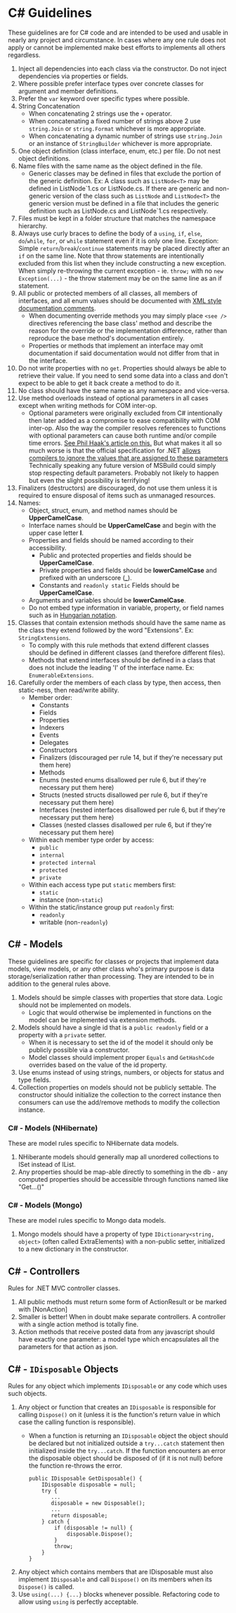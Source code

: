# C\# Guidelines

These guidelines are for C\# code and are intended to be used and usable in nearly any project and circumstance.
In cases where any one rule does not apply or cannot be implemented make best efforts to implements all others regardless.

 1.  Inject all dependencies into each class via the constructor. Do not inject dependencies via properties or fields.
 2.  Where possible prefer interface types over concrete classes for argument and member definitions.
 3.  Prefer the `var` keyword over specific types where possible.
 4.  String Concatenation
     * When concatenating 2 strings use the `+` operator.
     * When concatenating a fixed number of strings above 2 use `string.Join` or `string.Format` whichever is more appropriate.
     * When concatenating a dynamic number of strings use `string.Join` or an instance of `StringBuilder` whichever is more appropriate.
 5.  One object definition (class interface, enum, etc.) per file. Do not nest object definitions.
 6.  Name files with the same name as the object defined in the file.
     * Generic classes may be defined in files that exclude the portion of the generic definition.
       Ex: A class such as `ListNode<T>` may be defined in ListNode\`1.cs or ListNode.cs.
       If there are generic and non-generic version of the class such as `ListNode` and `ListNode<T>` the generic version must be defined in a file that includes the generic definition such as ListNode.cs and ListNode\`1.cs respectively.
 7.  Files must be kept in a folder structure that matches the namespace hierarchy.
 8.  Always use curly braces to define the body of a `using`, `if`, `else`, `do`/`while`, `for`, or `while` statement even if it is only one line.
     Exception: Simple `return`/`break`/`continue` statements may be placed directly after an `if` on the same line.
     Note that throw statements are intentionally excluded from this list when they include constructing a new exception.
     When simply re-throwing the current exception - ie. `throw;` with no `new Exception(...)` - the throw statement may be on the same line as an if statement.
 9.  All public or protected members of all classes, all members of interfaces, and all enum values should be documented with [XML style documentation comments](http://msdn.microsoft.com/en-us/library/aa288481\(v=vs.71\).aspx).
     * When documenting override methods you may simply place `<see />` directives referencing the base class' method and describe the reason for the override or the implementation difference, rather than reproduce the base method's documentation entirely.
     * Properties or methods that implement an interface may omit documentation if said documentation would not differ from that in the interface.
 10. Do not write properties with no `get`. Properties should always be able to retrieve their value. If you need to send some data into a class and don't expect to be able to get it back create a method to do it.
 11. No class should have the same name as any namespace and vice-versa.
 12. Use method overloads instead of optional parameters in all cases except when writing methods for COM inter-op.
     * Optional parameters were originally excluded from C\# intentionally then later added as a compromise to ease compatibility with COM inter-op.
       Also the way the compiler resolves references to functions with optional parameters can cause both runtime and/or compile time errors.
       [See Phil Haak's article on this.](http://haacked.com/archive/2010/08/10/versioning-issues-with-optional-arguments.aspx/)
       But what makes it all so much worse is that the official specification for .NET [allows compilers to ignore the values that are assigned to these parameters](https://msdn.microsoft.com/en-us/library/ms182135.aspx)
       Technically speaking any future version of MSBuild could simply stop respecting default parameters.
       Probably not likely to happen but even the slight possibility is terrifying!
 13. Finalizers (destructors) are discouraged, do not use them unless it is required to ensure disposal of items such as unmanaged resources.
 14. Names:
     * Object, struct, enum, and method names should be **UpperCamelCase**.
     * Interface names should be **UpperCamelCase** and begin with the upper case letter **I**.
     * Properties and fields should be named according to their accessibility.
       - Public and protected properties and fields should be **UpperCamelCase**.
       - Private properties and fields should be **lowerCamelCase** and prefixed with an underscore (**_**).
       - Constants and `readonly static` Fields should be **UpperCamelCase**.
     * Arguments and variables should be **lowerCamelCase**.
     * Do not embed type information in variable, property, or field names such as in [Hungarian notation](https://en.wikipedia.org/wiki/Hungarian_notation).
 15. Classes that contain extension methods should have the same name as the class they extend followed by the word "Extensions". Ex: `StringExtensions`.
     * To comply with this rule methods that extend different classes should be defined in different classes (and therefore different files).
     * Methods that extend interfaces should be defined in a class that does not include the leading 'I' of the interface name. Ex: `EnumerableExtensions`.
 16. Carefully order the members of each class by type, then access, then static-ness, then read/write ability.
     * Member order:
       - Constants
       - Fields
       - Properties
       - Indexers
       - Events
       - Delegates
       - Constructors
       - Finalizers (discouraged per rule 14, but if they're necessary put them here)
       - Methods
       - Enums (nested enums disallowed per rule 6, but if they're necessary put them here)
       - Structs (nested structs disallowed per rule 6, but if they're necessary put them here)
       - Interfaces (nested interfaces disallowed per rule 6, but if they're necessary put them here)
       - Classes (nested classes disallowed per rule 6, but if they're necessary put them here)
     * Within each member type order by access:
       - `public`
       - `internal`
       - `protected internal`
       - `protected`
       - `private`
     * Within each access type put `static` members first:
       - `static`
       - instance (non-`static`)
     * Within the static/instance group put `readonly` first:
       - `readonly`
       - writable (non-`readonly`)

## C\# - Models

These guidelines are specific for classes or projects that implement data models, view models, or any other class who's primary purpose is data storage/serialization rather than processing.
They are intended to be in addition to the general rules above.

 1.  Models should be simple classes with properties that store data. Logic should not be implemented on models.
     * Logic that would otherwise be implemented in functions on the model can be implemented via extension methods.
 2.  Models should have a single id that is a `public readonly` field or a property with a `private` setter.
     * When it is necessary to set the id of the model it should only be publicly possible via a constructor.
     * Model classes should implement proper `Equals` and `GetHashCode` overrides based on the value of the id property.
 3.  Use enums instead of using strings, numbers, or objects for status and type fields.
 4.  Collection properties on models should not be publicly settable. The constructor should initialize the collection to the correct instance then consumers can use the add/remove methods to modify the collection instance.

### C\# - Models (NHibernate)

These are model rules specific to NHibernate data models.

 1.  NHiberante models should generally map all unordered collections to ISet instead of IList.
 2.  Any properties should be map-able directly to something in the db - any computed properties should be accessible through functions named like "Get...()"

### C\# - Models (Mongo)

These are model rules specific to Mongo data models.

 1.  Mongo models should have a property of type `IDictionary<string, object>` (often called ExtraElements) with a non-public setter, initialized to a new dictionary in the constructor.

## C\# - Controllers

Rules for .NET MVC controller classes.

 1.  All public methods must return some form of ActionResult or be marked with [NonAction]
 2.  Smaller is better! When in doubt make separate controllers. A controller with a single action method is totally fine.
 3.  Action methods that receive posted data from any javascript should have exactly one parameter: a model type which encapsulates all the parameters for that action as json.

## C\# - `IDisposable` Objects

Rules for any object which implements `IDisposable` or any code which uses such objects.

 1.  Any object or function that creates an `IDisposable` is responsible for calling `Dispose()` on it (unless it is the function's return value in which case the calling function is responsible).
     * When a function is returning an `IDisposable` object the object should be declared but not initialized outside a `try...catch` statement then initialized inside the `try...catch`. If the function encounters an error the disposable object should be disposed of (if it is not null) before the function re-throws the error.

        ```
        public IDisposable GetDisposable() {
            IDisposable disposable = null;
            try {
               ...
               disposable = new Disposable();
               ...
               return disposable;
            } catch {
                if (disposable != null) {
                    disposable.Dispose();
                }
                throw;
            }
        }    
        ```
 2.  Any object which contains members that are IDisposable must also implement `IDisposable` and call `Dispose()` on its members when its `Dispose()` is called.
 3.  Use `using(...) {...}` blocks whenever possible. Refactoring code to allow using `using` is perfectly acceptable.
